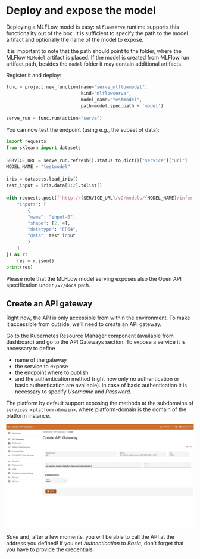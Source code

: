 # Deploy and expose the model

Deploying a MLFLow model is easy: ``mlflowserve`` runtime supports this functionality out of the box. It is sufficient to specify the path to the model artifact and optionally the name of the model to expose.

It is important to note that the path should point to the folder, where the MLFlow ``MLModel`` artifact is placed. If the model 
is created from MLFlow run artifact path, besides the ``model`` folder it may contain additional artifacts.

Register it and deploy:
``` python
func = project.new_function(name="serve_mlflowmodel",
                            kind="mlflowserve",
                            model_name="testmodel",
                            path=model.spec.path + 'model')

serve_run = func.run(action="serve")
```

You can now test the endpoint (using e.g., the subset of data):
``` python
import requests
from sklearn import datasets

SERVICE_URL = serve_run.refresh().status.to_dict()["service"]["url"]
MODEL_NAME = "testmodel"

iris = datasets.load_iris()
test_input = iris.data[0:2].tolist()

with requests.post(f'http://{SERVICE_URL}/v2/models/{MODEL_NAME}/infer', json={
    "inputs": [
        {
        "name": "input-0",
        "shape": [2, 4],
        "datatype": "FP64",
        "data": test_input
        }
    ]
}) as r:
    res = r.json()
print(res)
```

Please note that the MLFLow model serving exposes also the Open API specification under ``/v2/docs`` path.

## Create an API gateway

Right now, the API is only accessible from within the environment. To make it accessible from outside, we'll need to create an API gateway.

Go to the Kubernetes Resource Manager component (available from dashboard) and go to the API Gateways section. To expose a service it is necessary to define

- name of the gateway
- the service to expose
- the endpoint where to publish
- and the authentication method (right now only no authentication or basic authentication are available). in case of basic authentication it is necessary to specify  *Username* and *Password*.

The platform by default support exposing the methods at the subdomains of ``services.<platform-domain>``, where platform-domain is the domain of the platform instance. 

![KRM APIGW image](../../images/scenario-etl/apigw-krm.png)

*Save* and, after a few moments, you will be able to call the API at the address you defined! If you set *Authentication* to *Basic*, don't forget that you have to provide the credentials.